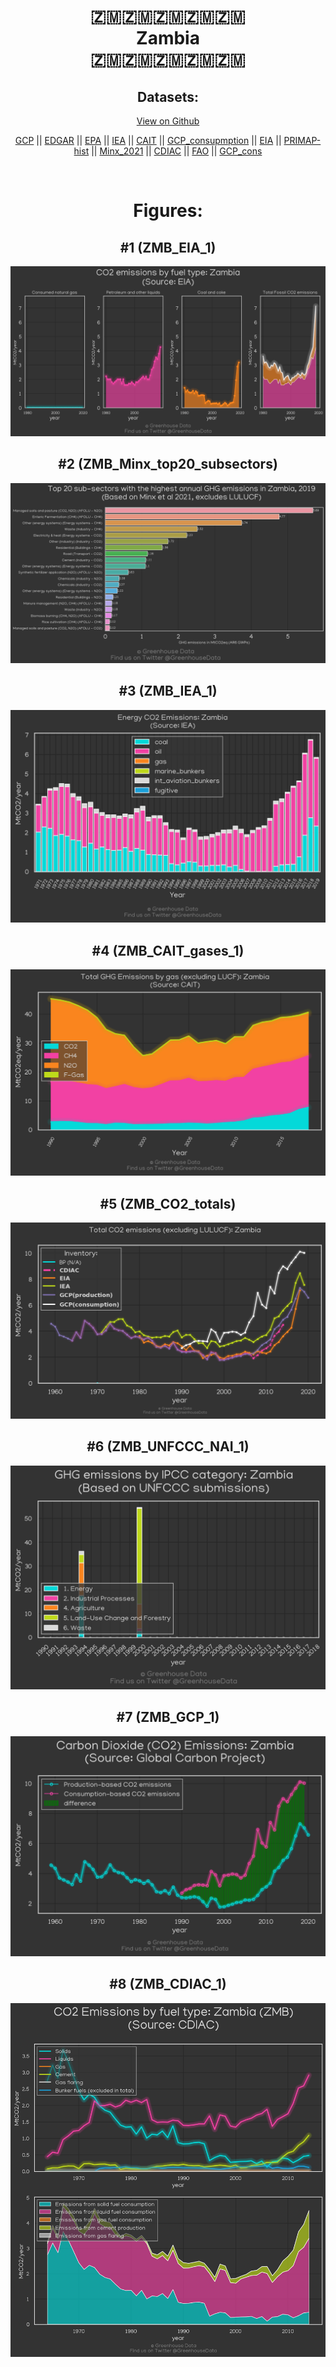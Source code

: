 
<center>
<h1 align="center">
🇿🇲🇿🇲🇿🇲🇿🇲🇿🇲
<br>
Zambia
<br>
🇿🇲🇿🇲🇿🇲🇿🇲🇿🇲
</h1>
<h2>Datasets:</h2>
<p><a href="https://github.com/dquintani/GreenhouseData/tree/master/country_data/ZMB_Zambia/data">View on Github</a>
<br></p><p><a href="data/ZMB_GCP.csv">GCP</a> || <a href="data/ZMB_EDGAR.csv">EDGAR</a> || <a href="data/ZMB_EPA.csv">EPA</a> || <a href="data/ZMB_IEA.csv">IEA</a> || <a href="data/ZMB_CAIT.csv">CAIT</a> || <a href="data/ZMB_GCP_consupmption.csv">GCP_consupmption</a> || <a href="data/ZMB_EIA.csv">EIA</a> || <a href="data/ZMB_PRIMAP-hist.csv">PRIMAP-hist</a> || <a href="data/ZMB_Minx_2021.csv">Minx_2021</a> || <a href="data/ZMB_CDIAC.csv">CDIAC</a> || <a href="data/ZMB_FAO.csv">FAO</a> || <a href="data/ZMB_GCP_cons.csv">GCP_cons</a></p><p><br></p>
<h1>Figures:</h1><h2>#1 (ZMB_EIA_1)</h2>
<p><img alt="" src="figures/ZMB_EIA_1.png" /></p><h2>#2 (ZMB_Minx_top20_subsectors)</h2>
<p><img alt="" src="figures/ZMB_Minx_top20_subsectors.png" /></p><h2>#3 (ZMB_IEA_1)</h2>
<p><img alt="" src="figures/ZMB_IEA_1.png" /></p><h2>#4 (ZMB_CAIT_gases_1)</h2>
<p><img alt="" src="figures/ZMB_CAIT_gases_1.png" /></p><h2>#5 (ZMB_CO2_totals)</h2>
<p><img alt="" src="figures/ZMB_CO2_totals.png" /></p><h2>#6 (ZMB_UNFCCC_NAI_1)</h2>
<p><img alt="" src="figures/ZMB_UNFCCC_NAI_1.png" /></p><h2>#7 (ZMB_GCP_1)</h2>
<p><img alt="" src="figures/ZMB_GCP_1.png" /></p><h2>#8 (ZMB_CDIAC_1)</h2>
<p><img alt="" src="figures/ZMB_CDIAC_1.png" /></p>